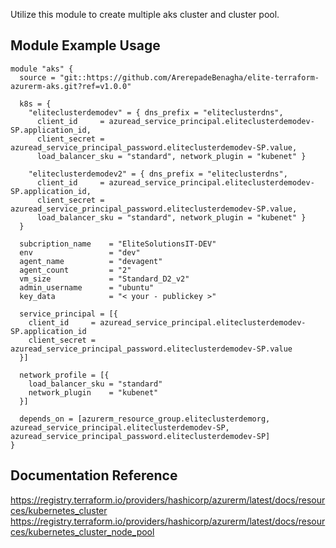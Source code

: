 Utilize this module to create multiple aks cluster and cluster pool.

## Module Example Usage

```hcl
module "aks" {
  source = "git::https://github.com/ArerepadeBenagha/elite-terraform-azurerm-aks.git?ref=v1.0.0"

  k8s = {
    "eliteclusterdemodev" = { dns_prefix = "eliteclusterdns",
      client_id     = azuread_service_principal.eliteclusterdemodev-SP.application_id,
      client_secret = azuread_service_principal_password.eliteclusterdemodev-SP.value,
      load_balancer_sku = "standard", network_plugin = "kubenet" }

    "eliteclusterdemodev2" = { dns_prefix = "eliteclusterdns",
      client_id     = azuread_service_principal.eliteclusterdemodev-SP.application_id,
      client_secret = azuread_service_principal_password.eliteclusterdemodev-SP.value,
      load_balancer_sku = "standard", network_plugin = "kubenet" }
  }

  subcription_name    = "EliteSolutionsIT-DEV"
  env                 = "dev"
  agent_name          = "devagent"
  agent_count         = "2"
  vm_size             = "Standard_D2_v2"
  admin_username      = "ubuntu"
  key_data            = "< your - publickey >"

  service_principal = [{
    client_id     = azuread_service_principal.eliteclusterdemodev-SP.application_id
    client_secret = azuread_service_principal_password.eliteclusterdemodev-SP.value
  }]

  network_profile = [{
    load_balancer_sku = "standard"
    network_plugin    = "kubenet"
  }]

  depends_on = [azurerm_resource_group.eliteclusterdemorg, azuread_service_principal.eliteclusterdemodev-SP, azuread_service_principal_password.eliteclusterdemodev-SP]
}
```

## Documentation Reference
https://registry.terraform.io/providers/hashicorp/azurerm/latest/docs/resources/kubernetes_cluster
https://registry.terraform.io/providers/hashicorp/azurerm/latest/docs/resources/kubernetes_cluster_node_pool